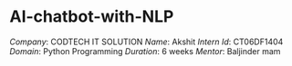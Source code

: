 # AI-chatbot-with-NLP
*Company*: CODTECH IT SOLUTION 
*Name*: Akshit
*Intern Id*: CT06DF1404
*Domain*: Python Programming 
*Duration*: 6 weeks 
*Mentor*: Baljinder mam
